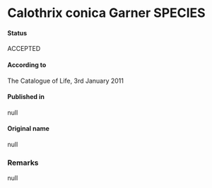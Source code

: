 Calothrix conica Garner SPECIES
=======

#### Status
ACCEPTED

#### According to
The Catalogue of Life, 3rd January 2011

#### Published in
null

#### Original name
null

### Remarks
null